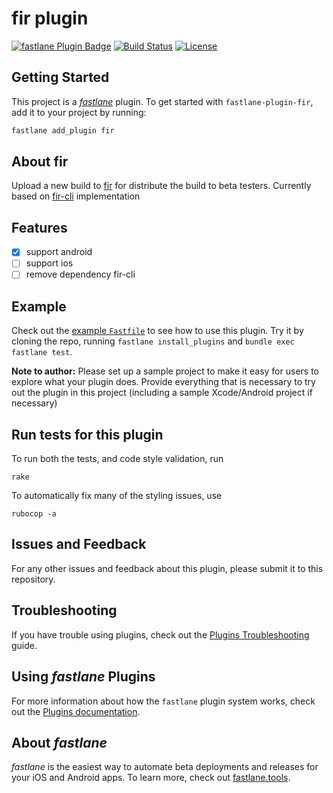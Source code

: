 # fir plugin

[![fastlane Plugin Badge](https://rawcdn.githack.com/fastlane/fastlane/master/fastlane/assets/plugin-badge.svg)](https://rubygems.org/gems/fastlane-plugin-fir)
[![Build Status](https://travis-ci.org/dongorigin/fastlane-plugin-fir.svg?branch=master)](https://travis-ci.org/dongorigin/fastlane-plugin-fir)
[![License](https://img.shields.io/badge/license-MIT-blue.svg)](https://github.com/dongorigin/fastlane-plugin-fir/blob/master/LICENSE)

## Getting Started

This project is a [_fastlane_](https://github.com/fastlane/fastlane) plugin. To get started with `fastlane-plugin-fir`, add it to your project by running:

```bash
fastlane add_plugin fir
```

## About fir

Upload a new build to [fir](fir.im) for distribute the build to beta testers. Currently based on [fir-cli](https://github.com/FIRHQ/fir-cli) implementation

## Features

- [x] support android
- [ ] support ios
- [ ] remove dependency fir-cli

## Example

Check out the [example `Fastfile`](fastlane/Fastfile) to see how to use this plugin. Try it by cloning the repo, running `fastlane install_plugins` and `bundle exec fastlane test`.

**Note to author:** Please set up a sample project to make it easy for users to explore what your plugin does. Provide everything that is necessary to try out the plugin in this project (including a sample Xcode/Android project if necessary)

## Run tests for this plugin

To run both the tests, and code style validation, run

```
rake
```

To automatically fix many of the styling issues, use
```
rubocop -a
```

## Issues and Feedback

For any other issues and feedback about this plugin, please submit it to this repository.

## Troubleshooting

If you have trouble using plugins, check out the [Plugins Troubleshooting](https://docs.fastlane.tools/plugins/plugins-troubleshooting/) guide.

## Using _fastlane_ Plugins

For more information about how the `fastlane` plugin system works, check out the [Plugins documentation](https://docs.fastlane.tools/plugins/create-plugin/).

## About _fastlane_

_fastlane_ is the easiest way to automate beta deployments and releases for your iOS and Android apps. To learn more, check out [fastlane.tools](https://fastlane.tools).

